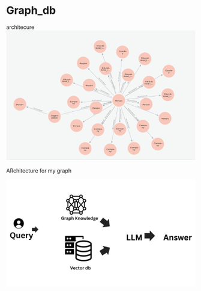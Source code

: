 ﻿# Graph_db
architecure
![alt text](https://github.com/Mustafa-Tariq-tech/Graph_db/blob/main/Architecture%20and%20results/Screenshot%20from%202024-09-03%2013-52-19.png)


ARchitecture for my graph


![alt text](https://github.com/Mustafa-Tariq-tech/Graph_db/blob/main/Your%20paragraph%20text%20(1).png)

